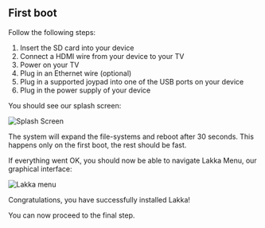 ## First boot

Follow the following steps:

1.  Insert the SD card into your device
2.  Connect a HDMI wire from your device to your TV
3.  Power on your TV
4.  Plug in an Ethernet wire (optional)
5.  Plug in a supported joypad into one of the USB ports on your device
6.  Plug in the power supply of your device

You should see our splash screen:

![Splash Screen](/images/splash.png)

The system will expand the file-systems and reboot after 30 seconds. This happens only on the first boot, the rest should be fast.

If everything went OK, you should now be able to navigate Lakka Menu, our graphical interface:

![Lakka menu](/images/lakkamenu.png)

Congratulations, you have successfully installed Lakka!

You can now proceed to the final step.
